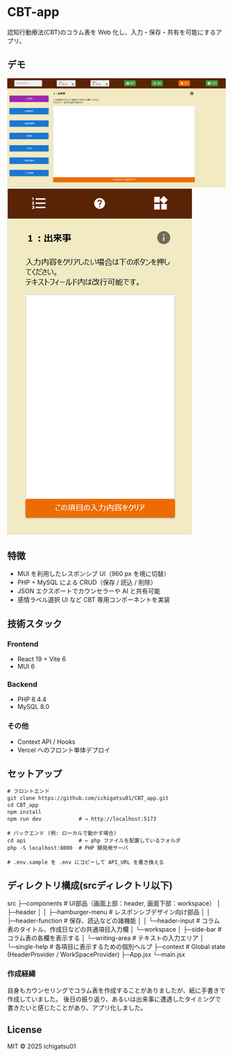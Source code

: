 # CBT-app
認知行動療法(CBT)のコラム表を Web 化し、入力・保存・共有を可能にするアプリ。

## デモ
![desktop](docs/screenshot_1.png)
![mobile](docs/screenshot_2.png)

## 特徴
- MUI を利用したレスポンシブ UI（960 px を境に切替）
- PHP + MySQL による CRUD（保存 / 読込 / 削除）
- JSON エクスポートでカウンセラーや AI と共有可能
- 感情ラベル選択 UI など CBT 専用コンポーネントを実装

## 技術スタック
### Frontend
- React 19 + Vite 6
- MUI 6
### Backend
- PHP 8.4.4
- MySQL 8.0
### その他
- Context API / Hooks
- Vercel へのフロント単体デプロイ

## セットアップ
```
# フロントエンド
git clone https://github.com/ichigatsu01/CBT_app.git
cd CBT_app
npm install
npm run dev            # → http://localhost:5173

# バックエンド (例: ローカルで動かす場合)
cd api                 # ← php ファイルを配置しているフォルダ
php -S localhost:8000  # PHP 開発用サーバ

# .env.sample を .env にコピーして API_URL を書き換える
```

## ディレクトリ構成(srcディレクトリ以下)
src
├─components                # UI部品（画面上部：header, 画面下部：workspace）
│  ├─header
│  │  ├─hamburger-menu      # レスポンシブデザイン向け部品
│  │  ├─header-function     # 保存、読込などの諸機能
│  │  └─header-input        # コラム表のタイトル、作成日などの共通項目入力欄
│  └─workspace
│      ├─side-bar           # コラム表の各欄を表示する
│      └─writing-area       # テキストの入力エリア
│          └─single-help    # 各項目に表示するための個別ヘルプ
├─context                   # Global state (HeaderProvider / WorkSpaceProvider)
├─App.jsx
└─main.jsx

### 作成経緯
自身もカウンセリングでコラム表を作成することがありましたが、紙に手書きで作成していました。
後日の振り返り、あるいは出来事に遭遇したタイミングで書きたいと感じたことがあり、アプリ化しました。

## License
MIT © 2025 ichigatsu01